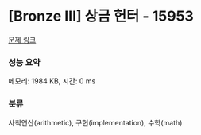 # [Bronze III] 상금 헌터 - 15953 

[문제 링크](https://www.acmicpc.net/problem/15953) 

### 성능 요약

메모리: 1984 KB, 시간: 0 ms

### 분류

사칙연산(arithmetic), 구현(implementation), 수학(math)

